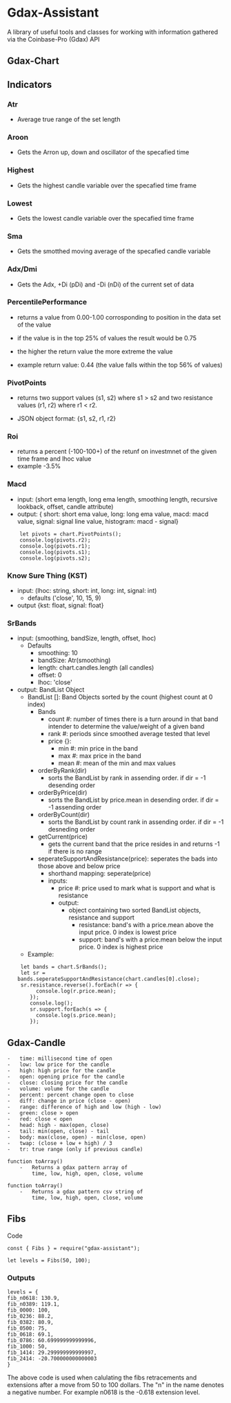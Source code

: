 # Gdax-Assistant

A library of useful tools and classes for working with information gathered via the Coinbase-Pro (Gdax) API

## Gdax-Chart

## Indicators

### Atr

- Average true range of the set length

### Aroon

- Gets the Arron up, down and oscillator of the specafied time

### Highest

- Gets the highest candle variable over the specafied time frame

### Lowest

- Gets the lowest candle variable over the specafied time frame

### Sma

- Gets the smotthed moving average of the specafied candle variable

### Adx/Dmi

- Gets the Adx, +Di (pDi) and -Di (nDi) of the current set of data

### PercentilePerformance

- returns a value from 0.00-1.00 corrosponding to position in the data set of the value
 - if the value is in the top 25% of values the result would be 0.75
 - the higher the return value the more extreme the value

- example return value: 0.44 (the value falls within the top 56% of values)

### PivotPoints

- returns two support values (s1, s2) where s1 > s2 and two resistance values (r1, r2) where r1 < r2.

- JSON object format: {s1, s2, r1, r2}

### Roi

- returns a percent (-100-100+) of the retunf on investmnet of the given time frame and lhoc value
- example -3.5%

### Macd

- input: (short ema length, long ema length, smoothing length, recursive lookback, offset, candle attribute)
- output: { short: short ema value, long: long ema value, macd: macd value, signal: signal line value, histogram: macd - signal}

```
    let pivots = chart.PivotPoints();
    console.log(pivots.r2);
    console.log(pivots.r1);
    console.log(pivots.s1);
    console.log(pivots.s2);
```

### Know Sure Thing (KST)

- input: (lhoc: string, short: int, long: int, signal: int)
  - defaults ('close', 10, 15, 9)
- output {kst: float, signal: float}

### SrBands

- input: (smoothing, bandSize, length, offset, lhoc)
  - Defaults
    - smoothing: 10
    - bandSize: Atr(smoothing)
    - length: chart.candles.length (all candles)
    - offset: 0
    - lhoc: 'close'
- output: BandList Object
  - BandList []: Band Objects sorted by the count (highest count at 0 index)
    - Bands
      - count #: number of times there is a turn around in that band intender to determine the value/weight of a given band
      - rank #: periods since smoothed average tested that level
      - price {}:
        - min #: min price in the band
        - max #: max price in the band
        - mean #: mean of the min and max values
    - orderByRank(dir)
      - sorts the BandList by rank in assending order. if dir = -1 desending order
    - orderByPrice(dir)
      - sorts the BandList by price.mean in desending order. if dir = -1 assending order
    - orderByCount(dir)
      - sorts the BandList by count rank in assending order. if dir = -1 desneding order
    - getCurrent(price)
      - gets the current band that the price resides in and returns -1 if there is no range
    - seperateSupportAndResistance(price): seperates the bads into those above and below price
      - shorthand mapping: seperate(price)
      - inputs:
        - price #: price used to mark what is support and what is resistance
        - output:
          - object containing two sorted BandList objects, resistance and support
            - resistance: band's with a price.mean above the input price. 0 index is lowest price
            - support: band's with a price.mean below the input price. 0 index is highest price
  - Example:
  ```
   let bands = chart.SrBands();
   let sr = bands.seperateSupportAndResistance(chart.candles[0].close);
   sr.resistance.reverse().forEach(r => {
        console.log(r.price.mean);
      });
      console.log();
      sr.support.forEach(s => {
        console.log(s.price.mean);
      });
  ```

## Gdax-Candle

    -   time: millisecond time of open
    -   low: low price for the candle
    -   high: high price for the candle
    -   open: opening price for the candle
    -   close: closing price for the candle
    -   volume: volume for the candle
    -   percent: percent change open to close
    -   diff: change in price (close - open)
    -   range: difference of high and low (high - low)
    -   green: close > open
    -   red: close < open
    -   head: high - max(open, close)
    -   tail: min(open, close) - tail
    -   body: max(close, open) - min(close, open)
    -   twap: (close + low + high) / 3
    -   tr: true range (only if previous candle)

    function toArray()
        -   Returns a gdax pattern array of
            time, low, high, open, close, volume

    function toArray()
        -   Returns a gdax pattern csv string of
            time, low, high, open, close, volume

## Fibs

Code

```
const { Fibs } = require("gdax-assistant");

let levels = Fibs(50, 100);
```

### Outputs

```
levels = {
fib_n0618: 130.9,
fib_n0389: 119.1,
fib_0000: 100,
fib_0236: 88.2,
fib_0382: 80.9,
fib_0500: 75,
fib_0618: 69.1,
fib_0786: 60.699999999999996,
fib_1000: 50,
fib_1414: 29.299999999999997,
fib_2414: -20.700000000000003
}
```

The above code is used when calulating the fibs retracements and extensions after a move from 50 to 100 dollars.
The "n" in the name denotes a negative number. For example n0618 is the -0.618 extension level.
